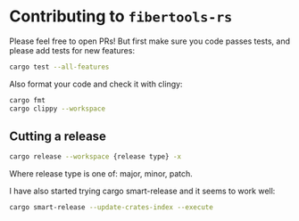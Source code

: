 # Contributing to `fibertools-rs`
Please feel free to open PRs! But first make sure you code passes tests, and please add tests for new features:
```bash
cargo test --all-features
```
Also format your code and check it with clingy:
```bash
cargo fmt 
cargo clippy --workspace
```

## Cutting a release
```bash
cargo release --workspace {release type} -x
```
Where release type is one of: major, minor, patch.

I have also started trying cargo smart-release and it seems to work well:
```bash
cargo smart-release --update-crates-index --execute
```

